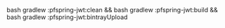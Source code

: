 bash gradlew :pfspring-jwt:clean && bash gradlew :pfspring-jwt:build && bash gradlew :pfspring-jwt:bintrayUpload
